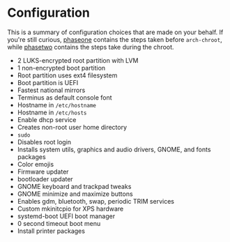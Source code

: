 # Configuration

This is a summary of configuration choices that are made on your behalf. If
you're still curious, [phaseone] contains the steps taken before `arch-chroot`,
while [phasetwo] contains the steps take during the chroot.

* 2 LUKS-encrypted root partition with LVM
* 1 non-encrypted boot partition
* Root partition uses ext4 filesystem
* Boot partition is UEFI
* Fastest national mirrors
* Terminus as default console font
* Hostname in `/etc/hostname`
* Hostname in `/etc/hosts`
* Enable dhcp service
* Creates non-root user home directory
* `sudo`
* Disables root login
* Installs system utils, graphics and audio drivers, GNOME, and fonts packages
* Color emojis
* Firmware updater
* bootloader updater
* GNOME keyboard and trackpad tweaks
* GNOME minimize and maximize buttons
* Enables gdm, bluetooth, swap, periodic TRIM services
* Custom mkinitcpio for XPS hardware
* systemd-boot UEFI boot manager
* 0 second timeout boot menu
* Install printer packages

[phaseone]: https://github.com/variadico/xpslinux/blob/master/phaseone.go
[phasetwo]: https://github.com/variadico/xpslinux/blob/master/phasetwo.go
